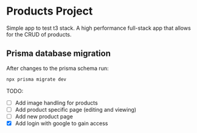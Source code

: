 # Products Project
Simple app to test t3 stack. 
A high performance full-stack app that allows for the CRUD of products.

## Prisma database migration
After changes to the prisma schema run:
```bash
npx prisma migrate dev
```

TODO:
- [ ] Add image handling for products
- [ ] Add product specific page (editing and viewing)
- [ ] Add new product page
- [x] Add login with google to gain access
